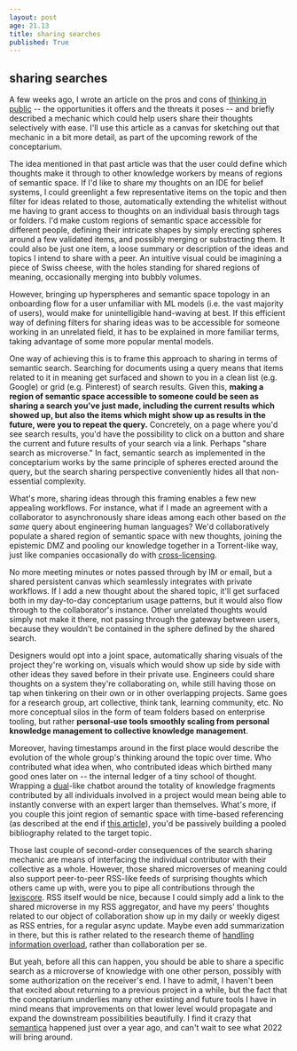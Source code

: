 ```yaml
---
layout: post
age: 21.13
title: sharing searches
published: True
---
```


## sharing searches

<!-- > **Update**: Microverses are now first-class citizens in the [conceptarium](/thoughtware/conceptarium)! As a dummy microverse to try to connect to using your client, I am sharing one of my own. This one's centered around the very idea of sharing knowledge. If you have no client set up, you can use [this demo one](https://huggingface.co/spaces/paulbricman/conceptarium). Connecting to this microverse of mine should give you access to all my notes losely related to this specific topic. You can also access the microverse as an [RSS feed](260c-82-73-238-201.eu.ngrok.io/rss?authorization=qlzqvd_JI-XYCiOubmkLwA) of short notes. Obviously, all endpoints are rate-limited.
>
> **conceptarium url**: 260c-82-73-238-201 \<dot> eu \<dot> ngrok \<dot> io
>
> **access token**: qlzqvd_JI-XYCiOubmkLwA
>
> **driving query**: "Microverses of knowledge are clusters of ideas centered around certain topics which are shared between different users. They enable new means of collaborative knowledge work by sharing ideas." -->

A few weeks ago, I wrote an article on the pros and cons of [thinking in public](/reflections/thinking-in-public) -- the opportunities it offers and the threats it poses -- and briefly described a mechanic which could help users share their thoughts selectively with ease. I'll use this article as a canvas for sketching out that mechanic in a bit more detail, as part of the upcoming rework of the conceptarium.

The idea mentioned in that past article was that the user could define which thoughts make it through to other knowledge workers by means of regions of semantic space. If I'd like to share my thoughts on an IDE for belief systems, I could greenlight a few representative items on the topic and then filter for ideas related to those, automatically extending the whitelist without me having to grant access to thoughts on an individual basis through tags or folders. I'd make custom regions of semantic space accessible for different people, defining their intricate shapes by simply erecting spheres around a few validated items, and possibly merging or substracting them. It could also be just one item, a loose summary or description of the ideas and topics I intend to share with a peer. An intuitive visual could be imagining a piece of Swiss cheese, with the holes standing for shared regions of meaning, occasionally merging into bubbly volumes.

However, bringing up hyperspheres and semantic space topology in an onboarding flow for a user unfamiliar with ML models (i.e. the vast majority of users), would make for unintelligible hand-waving at best. If this efficient way of defining filters for sharing ideas was to be accessible for someone working in an unrelated field, it has to be explained in more familiar terms, taking advantage of some more popular mental models.

One way of achieving this is to frame this approach to sharing in terms of semantic search. Searching for documents using a query means that items related to it in meaning get surfaced and shown to you in a clean list (e.g. Google) or grid (e.g. Pinterest) of search results. Given this, **making a region of semantic space accessible to someone could be seen as sharing a search you've just made, including the current results which showed up, but also the items which might show up as results in the future, were you to repeat the query.** Concretely, on a page where you'd see search results, you'd have the possibility to click on a button and share the current and future results of your search via a link. Perhaps "share search as microverse." In fact, semantic search as implemented in the conceptarium works by the same principle of spheres erected around the query, but the search sharing perspective conveniently hides all that non-essential complexity.

What's more, sharing ideas through this framing enables a few new appealing workflows. For instance, what if I made an agreement with a collaborator to asynchronously share ideas among each other based on _the same_ query about engineering human languages? We'd collaboratively populate a shared region of semantic space with new thoughts, joining the epistemic DMZ and pooling our knowledge together in a Torrent-like way, just like companies occasionally do with [cross-licensing](https://en.wikipedia.org/wiki/Cross-licensing).

No more meeting minutes or notes passed through by IM or email, but a shared persistent canvas which seamlessly integrates with private workflows. If I add a new thought about the shared topic, it'll get surfaced both in my day-to-day conceptarium usage patterns, but it would also flow through to the collaborator's instance. Other unrelated thoughts would simply not make it there, not passing through the gateway between users, because they wouldn't be contained in the sphere defined by the shared search.

Designers would opt into a joint space, automatically sharing visuals of the project they're working on, visuals which would show up side by side with other ideas they saved before in their private use. Engineers could share thoughts on a system they're collaborating on, while still having those on tap when tinkering on their own or in other overlapping projects. Same goes for a research group, art collective, think tank, learning community, etc. No more conceptual silos in the form of team folders based on enterprise tooling, but rather **personal-use tools smoothly scaling from personal knowledge management to collective knowledge management**.

Moreover, having timestamps around in the first place would describe the evolution of the whole group's thinking around the topic over time. Who contributed what idea when, who contributed ideas which birthed many good ones later on -- the internal ledger of a tiny school of thought. Wrapping a [dual](/thoughtware/dual)-like chatbot around the totality of knowledge fragments contributed by all individuals involved in a project would mean being able to instantly converse with an expert larger than themselves. What's more, if you couple this joint region of semantic space with time-based referencing (as described at the end if [this article](/reflections/expecting-unexpected-ideas)), you'd be passively building a pooled bibliography related to the target topic.

Those last couple of second-order consequences of the search sharing mechanic are means of interfacing the individual contributor with their collective as a whole. However, those shared microverses of meaning could also support peer-to-peer RSS-like feeds of surprising thoughts which others came up with, were you to pipe all contributions through the [lexiscore](/thoughtware/lexiscore). RSS itself would be nice, because I could simply add a link to the shared microverse in my RSS aggregator, and have my peers' thoughts related to our object of collaboration show up in my daily or weekly digest as RSS entries, for a regular async update. Maybe even add summarization in there, but this is rather related to the research theme of [handling information overload](/reflections/twenty-one), rather than collaboration per se.

But yeah, before all this can happen, you should be able to share a specific search as a microverse of knowledge with one other person, possibly with some authorization on the receiver's end. I have to admit, I haven't been that excited about returning to a previous project in a while, but the fact that the conceptarium underlies many other existing and future tools I have in mind means that improvements on that lower level would propagate and expand the downstream possibilities beautifully. I find it crazy that [semantica](/thoughtware/semantica) happened just over a year ago, and can't wait to see what 2022 will bring around.
